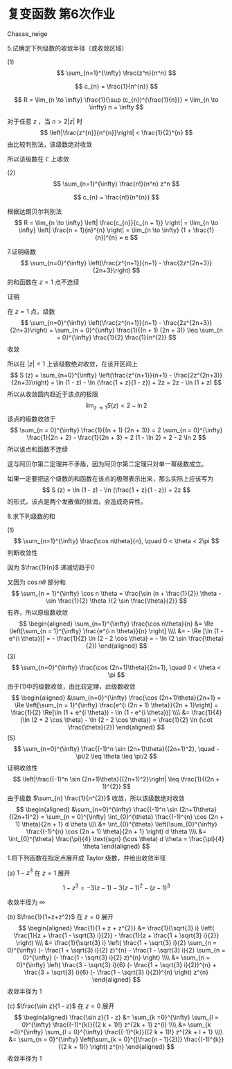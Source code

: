 # 复变函数 第6次作业

Chasse_neige

5.试确定下列级数的收敛半径（或收敛区域）

(1) 
$$
\sum_{n=1}^{\infty} \frac{z^n}{n^n}
$$

$$
c_{n} = \frac{1}{n^{n}}
$$

$$
R = \lim_{n \to \infty}  \frac{1}{\sup (c_{n})^{\frac{1}{n}}} = \lim_{n \to \infty} n  = \infty
$$

对于任意 $z$ ，当 $n > 2 |z|$  时
$$
\left|\frac{z^{n}}{n^{n}}\right| < \frac{1}{2}^{n}
$$
由比较判别法，该级数绝对收敛

所以该级数在 $\mathbb{C}$ 上收敛

(2) 
$$
\sum_{n=1}^{\infty} \frac{n!}{n^n} z^n
$$

$$
c_{n} = \frac{n!}{n^{n}}
$$

根据达朗贝尔判别法
$$
R = \lim_{n \to \infty} \left| \frac{c_{n}}{c_{n + 1}} \right| = \lim_{n \to \infty} \left| \frac{n + 1}{n}^{n} \right| = \lim_{n \to \infty} (1 + \frac{1}{n})^{n} = e
$$


7.证明级数 
$$
\sum_{n=0}^{\infty} \left(\frac{z^{n+1}}{n+1} - \frac{2z^{2n+3}}{2n+3}\right)
$$
的和函数在 $z=1$ 点不连续

证明

在  $z=1$ 点，级数
$$
\sum_{n=0}^{\infty} \left(\frac{z^{n+1}}{n+1} - \frac{2z^{2n+3}}{2n+3}\right) = \sum_{n = 0}^{\infty} \frac{1}{(n + 1) (2n + 3)} \leq \sum_{n = 0}^{\infty} \frac{1}{2} \frac{1}{n^{2}}
$$
收敛

所以在 $|z| < 1$ 上该级数绝对收敛，在该开区间上
$$
S (z) = \sum_{n=0}^{\infty} \left(\frac{z^{n+1}}{n+1} - \frac{2z^{2n+3}}{2n+3}\right) = \ln (1 - z) - \ln (\frac{1 + z}{1 - z}) + 2z = 2z - \ln (1 + z)
$$
所以从收敛圆内趋近于该点的极限
$$
\lim_{z \to 1} S (z) = 2 - \ln 2
$$
该点的级数收敛于
$$
\sum_{n = 0}^{\infty} \frac{1}{(n + 1) (2n + 3)} = 2 \sum_{n = 0}^{\infty} \frac{1}{2n + 2} - \frac{1}{2n + 3} = 2 (1 - \ln 2) = 2 - 2 \ln 2 
$$
所以该点和函数不连续

这与阿贝尔第二定理并不矛盾，因为阿贝尔第二定理只对单一幂级数成立。

如果一定要把这个级数的和函数在该点的极限表示出来，那么实际上应该写为
$$
S (z) = \ln (1 - z) - \ln (\frac{1 + z}{1 - z}) + 2z
$$
的形式，该点是两个发散值的抵消，会造成奇异性。

8.求下列级数的和

(1) 
$$
\sum_{n=1}^{\infty} \frac{\cos n\theta}{n}, \quad 0 < \theta < 2\pi
$$
判断收敛性

因为 $\frac{1}{n}$ 递减切趋于0

又因为 $\cos n \theta$ 部分和
$$
\sum_{n = 1}^{\infty} \cos n \theta = \frac{\sin (n + \frac{1}{2}) \theta - \sin \frac{1}{2} \theta }{2 \sin \frac{\theta}{2}}
$$
有界，所以原级数收敛
$$
\begin{aligned}
\sum_{n=1}^{\infty} \frac{\cos n\theta}{n} &= \Re \left[\sum_{n = 1}^{\infty} \frac{e^{i n \theta}}{n} \right] \\\\
&= - \Re [\ln (1 - e^{i \theta})] = - \frac{1}{2} \ln (2 - 2 \cos \theta) = - \ln (2 \sin \frac{\theta}{2})
\end{aligned}
$$
(3) 
$$
\sum_{n=0}^{\infty} \frac{\cos (2n+1)\theta}{2n+1}, \quad 0 < \theta < \pi
$$
由于(1)中的级数收敛，由比较定理，此级数收敛
$$
\begin{aligned}
&\sum_{n=0}^{\infty} \frac{\cos (2n+1)\theta}{2n+1} = \Re \left[\sum_{n = 1}^{\infty} \frac{e^{i (2n + 1) \theta}}{2n + 1}\right] = \frac{1}{2} \Re[\ln (1 + e^{i \theta}) - \ln (1 - e^{i \theta})] \\\\
&= \frac{1}{4} (\ln (2 + 2 \cos \theta) - \ln (2 - 2 \cos \theta)) = \frac{1}{2} \ln (\cot \frac{\theta}{2})
\end{aligned}
$$
(5) 
$$
\sum_{n=0}^{\infty} \frac{(-1)^n \sin (2n+1)\theta}{(2n+1)^2}, \quad -\pi/2 \leq \theta \leq \pi/2
$$
证明收敛性
$$
\left|\frac{(-1)^n \sin (2n+1)\theta}{(2n+1)^2}\right| \leq \frac{1}{(2n + 1)^{2}}
$$
由于级数 $\sum_{n} \frac{1}{n^{2}}$ 收敛，所以该级数绝对收敛
$$
\begin{aligned}
&\sum_{n=0}^{\infty} \frac{(-1)^n \sin (2n+1)\theta}{(2n+1)^2} = \sum_{n = 0}^{\infty} \int_{0}^{\theta} \frac{(-1)^{n} \cos (2n + 1) \theta}{2n + 1} d \theta \\\\
&= 
\int_{0}^{\theta} \left(\sum_{0}^{\infty} \frac{(-1)^{n} \cos (2n + 1) \theta}{2n + 1} \right) d \theta \\\\
 &= \int_{0}^{\theta} \frac{\pi}{4} \text{sgn} (\cos \theta) d \theta = \frac{\pi}{4} \theta
\end{aligned}
$$
1.将下列函数在指定点展开成 Taylor 级数，并给出收敛半径

(a) $1-z^3$ 在 $z=1$ 展开

$$
1 - z^{3} = -3 (z - 1) - 3 (z - 1)^{2} -  (z - 1)^{3}
$$

收敛半径为 $\infty$

(b) $\frac{1}{1+z+z^2}$ 在 $z=0$ 展开
$$
\begin{aligned}
\frac{1}{1 + z + z^{2}} &= \frac{1}{\sqrt{3} i} \left( \frac{1}{z + \frac{1 - \sqrt{3} i}{2}} - \frac{1}{z + \frac{1 + \sqrt{3} i}{2}} \right) \\\\
&= 
\frac{1}{\sqrt{3} i} \left( \frac{1 + \sqrt{3} i}{2} \sum_{n = 0}^{\infty} (- \frac{1 + \sqrt{3} i}{2} z)^{n} - \frac{1 - \sqrt{3} i}{2} \sum_{n = 0}^{\infty} (- \frac{1 - \sqrt{3} i}{2} z)^{n} \right) \\\\
&= 
\sum_{n = 0}^{\infty} \left( \frac{3 - \sqrt{3} i}{6}  (- \frac{1 + \sqrt{3} i}{2})^{n} + \frac{3 + \sqrt{3} i}{6} (- \frac{1 - \sqrt{3} i}{2})^{n} \right) z^{n}
\end{aligned}
$$
收敛半径为 $1$

(c) $\frac{\sin z}{1 - z}$ 在 $z = 0$ 展开
$$
\begin{aligned}
\frac{\sin z}{1 - z} &= \sum_{k =0}^{\infty} \sum_{l = 0}^{\infty} \frac{(-1)^{k}}{(2 k + 1)!} z^{2k + 1} z^{l} \\\\
&= 
\sum_{k =0}^{\infty} \sum_{l = 0}^{\infty} \frac{(-1)^{k}}{(2 k + 1)!} z^{2k + l + 1} \\\\
&= 
\sum_{n = 0}^{\infty} \left(\sum_{k = 0}^{[\frac{n - 1}{2}]} \frac{(-1)^{k}}{(2 k + 1)!} \right) z^{n}
\end{aligned}
$$
收敛半径为 $1$
